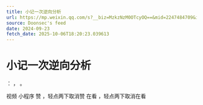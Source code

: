 ```yaml
---
title: 小记一次逆向分析
url: https://mp.weixin.qq.com/s?__biz=MzkzNzM0OTcyOQ==&mid=2247484709&idx=1&sn=2e7c7488a65435e436b5854aaac39a87
source: Doonsec's feed
date: 2024-09-23
fetch_date: 2025-10-06T18:20:23.039613
---
```


# 小记一次逆向分析

：
，
。

视频
小程序
赞
，轻点两下取消赞
在看
，轻点两下取消在看